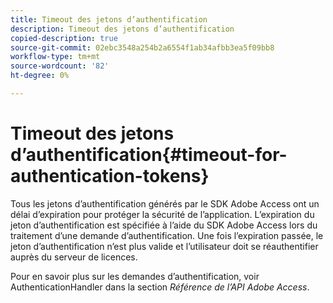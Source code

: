 ```yaml
---
title: Timeout des jetons d’authentification
description: Timeout des jetons d’authentification
copied-description: true
source-git-commit: 02ebc3548a254b2a6554f1ab34afbb3ea5f09bb8
workflow-type: tm+mt
source-wordcount: '82'
ht-degree: 0%

---
```


# Timeout des jetons d’authentification{#timeout-for-authentication-tokens}

Tous les jetons d’authentification générés par le SDK Adobe Access ont un délai d’expiration pour protéger la sécurité de l’application. L’expiration du jeton d’authentification est spécifiée à l’aide du SDK Adobe Access lors du traitement d’une demande d’authentification. Une fois l’expiration passée, le jeton d’authentification n’est plus valide et l’utilisateur doit se réauthentifier auprès du serveur de licences.

Pour en savoir plus sur les demandes d’authentification, voir AuthenticationHandler dans la section *Référence de l’API Adobe Access*.
